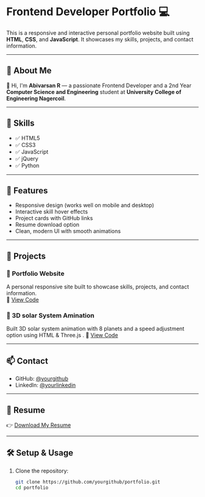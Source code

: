 # Frontend Developer Portfolio 💻

This is a responsive and interactive personal portfolio website built using **HTML**, **CSS**, and **JavaScript**. It showcases my skills, projects, and contact information.

---

## 📌 About Me

👋 Hi, I'm **Abivarsan R** — a passionate Frontend Developer and a 2nd Year **Computer Science and Engineering** student at **University College of Engineering Nagercoil**.

---

## 🧠 Skills

- ✅ HTML5  
- ✅ CSS3  
- ✅ JavaScript  
- ✅ jQuery  
- ✅ Python

---

## 🚀 Features

- Responsive design (works well on mobile and desktop)
- Interactive skill hover effects
- Project cards with GitHub links
- Resume download option
- Clean, modern UI with smooth animations

---

## 💼 Projects

### 📌 Portfolio Website  
A personal responsive site built to showcase skills, projects, and contact information.  
🔗 [View Code](https://github.com/AbivarsanR/portfolio)

### 📌   3D solar System Amination
  Built 3D solar system animation with 8 planets and a speed adjustment option using HTML & Three.js .
🔗 [View Code](https://github.com/AbivarsanR/solarsystem)

---

## 📫 Contact

- GitHub: [@yourgithub](https://github.com/AbivarsanR)
- LinkedIn: [@yourlinkedin]([https://linkedin.com/in/yourlinkedin](https://linkedin.com/in/abivarsan-r-93707a297))


---

## 📄 Resume

👉 [Download My Resume](./resume.pdf)

---

## 🛠️ Setup & Usage

1. Clone the repository:
   ```bash
   git clone https://github.com/yourgithub/portfolio.git
   cd portfolio
